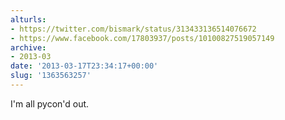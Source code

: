 ```yaml
---
alturls:
- https://twitter.com/bismark/status/313433136514076672
- https://www.facebook.com/17803937/posts/10100827519057149
archive:
- 2013-03
date: '2013-03-17T23:34:17+00:00'
slug: '1363563257'
---
```


I'm all pycon'd out.

